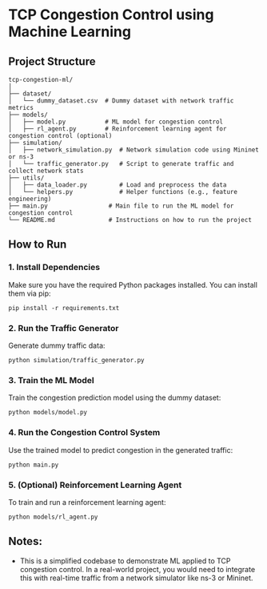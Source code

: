 
# TCP Congestion Control using Machine Learning

## Project Structure
```
tcp-congestion-ml/
│
├── dataset/
│   └── dummy_dataset.csv  # Dummy dataset with network traffic metrics
├── models/
│   ├── model.py           # ML model for congestion control
│   ├── rl_agent.py        # Reinforcement learning agent for congestion control (optional)
├── simulation/
│   ├── network_simulation.py  # Network simulation code using Mininet or ns-3
│   └── traffic_generator.py   # Script to generate traffic and collect network stats
├── utils/
│   ├── data_loader.py         # Load and preprocess the data
│   └── helpers.py             # Helper functions (e.g., feature engineering)
├── main.py                 # Main file to run the ML model for congestion control
└── README.md               # Instructions on how to run the project
```

## How to Run

### 1. Install Dependencies
Make sure you have the required Python packages installed. You can install them via pip:
```
pip install -r requirements.txt
```

### 2. Run the Traffic Generator
Generate dummy traffic data:
```
python simulation/traffic_generator.py
```

### 3. Train the ML Model
Train the congestion prediction model using the dummy dataset:
```
python models/model.py
```

### 4. Run the Congestion Control System
Use the trained model to predict congestion in the generated traffic:
```
python main.py
```

### 5. (Optional) Reinforcement Learning Agent
To train and run a reinforcement learning agent:
```
python models/rl_agent.py
```

## Notes:
- This is a simplified codebase to demonstrate ML applied to TCP congestion control. In a real-world project, you would need to integrate this with real-time traffic from a network simulator like ns-3 or Mininet.
